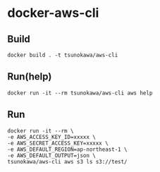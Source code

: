 # docker-aws-cli

## Build
```
docker build . -t tsunokawa/aws-cli
```

## Run(help)
```
docker run -it --rm tsunokawa/aws-cli aws help
```

## Run
```
docker run -it --rm \
-e AWS_ACCESS_KEY_ID=xxxxx \
-e AWS_SECRET_ACCESS_KEY=xxxxx \
-e AWS_DEFAULT_REGION=ap-northeast-1 \
-e AWS_DEFAULT_OUTPUT=json \
tsunokawa/aws-cli aws s3 ls s3://test/
```

